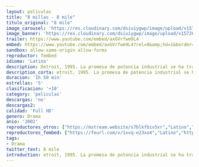 ```yaml
---
layout: peliculas
title: "8 millas - 8 mile"
titulo_original: "8 mile"
image_carousel: 'https://res.cloudinary.com/dsiuiygwp/image/upload/v1572658298/8-mile-min_efi2dp.jpg'
image_banner: 'https://res.cloudinary.com/dsiuiygwp/image/upload/v1572658301/eminem-8-mile-rexfeatures_1555158a-920x584-min_oylzdd.jpg'
trailer: https://www.youtube.com/embed/axGVrfwm9L4
embed: https://www.youtube.com/embed/axGVrfwm9L4?rel=0&amp;hd=1&border=0&wmode=opaque&enablejsapi=1&modestbranding=1&controls=1&showinfo=1
sandbox: allow-same-origin allow-forms
reproductor: fembed
idioma: 'Latino'
description: Detroit, 1995. La promesa de potencia industrial se ha transformado en un hervidero de conflictos económicos y raciales. La 8 Mile Road, que recorre el perímetro de la ciudad, marca ahora la frontera entre lo urbano y lo suburbano; entre lo blanco y lo negro. Allí, hay una larga tradición de creatividad negra. Ésta ha tenido siempre unas raíces obreras y ha expresado sin filtros su dura realidad. En los clubs, los mejores raperos se enfrentan en duelos verbales para conseguir el respeto de sus colegas.
description_corta: etroit, 1995. La promesa de potencia industrial se ha transformado en un hervidero de conflictos económicos y raciales. La 8 Mile Road, que recorre el perímetro de la ciudad, marca ahora la frontera entre lo urbano y lo suburbano; entre lo blanco y lo negro. Allí, hay..
duracion: '1h 50 min'
estrellas: '5'
clasificacion: '+10'
category: 'peliculas'
descargas: 'no'
descargas2:
calidad: 'Full HD'
genero: Drama
anio: '2002'
reproductores_otros: ["https://mstream.website/s7blkfbiv5xr","Latino","https://jawcloud.co/embed-3o7dx569qb2p.html","Latino","https://peli.peliculask.site/e/hShZ8t42jwJA9uK/","Latino"]
reproductores_fembed: ["https://feurl.com/v/1xvq-e23xo4","Latino","https://feurl.com/v/x4jzqs5m63n424m","Latino","https://feurl.com/v/157m7uj-6y8q6w0","Latino"]
tags:
- Drama
twitter_text: 8 mile
introduction: etroit, 1995. La promesa de potencia industrial se ha transformado en un hervidero de conflictos económicos y raciales. La 8 Mile Road, que recorre el perímetro de la ciudad, marca ahora la frontera entre lo urbano y lo suburbano; entre lo blanco y lo negro. Allí, hay 
---
```


 







